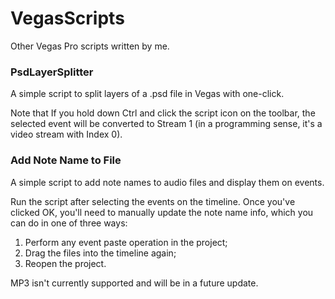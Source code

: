 # VegasScripts
Other Vegas Pro scripts written by me.

### PsdLayerSplitter
A simple script to split layers of a .psd file in Vegas with one-click.

Note that If you hold down Ctrl and click the script icon on the toolbar, the selected event will be converted to Stream 1 (in a programming sense, it's a video stream with Index 0).

### Add Note Name to File
A simple script to add note names to audio files and display them on events.

Run the script after selecting the events on the timeline. Once you've clicked OK, you'll need to manually update the note name info, which you can do in one of three ways: 
1. Perform any event paste operation in the project;
2. Drag the files into the timeline again;
3. Reopen the project.

MP3 isn't currently supported and will be in a future update.
